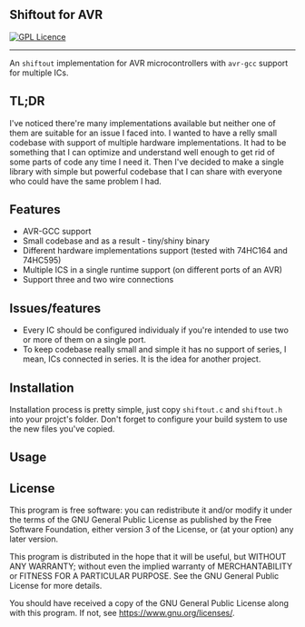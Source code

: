 ## Shiftout for AVR

[![GPL Licence](https://badges.frapsoft.com/os/gpl/gpl.png?v=103)](https://opensource.org/licenses/GPL-3.0/)

----
An `shiftout` implementation for AVR microcontrollers with `avr-gcc` support for multiple ICs.

## TL;DR

I've noticed there're many implementations available but neither one of them are suitable for
an issue I faced into. I wanted to have a relly small codebase with support of multiple hardware implementations. It had to be something that I can optimize and understand well enough to get rid of some parts of code any time I need it. Then I've decided to make a single library with simple but powerful codebase that I can share with everyone who could have the same problem I had.

## Features

  * AVR-GCC support
  * Small codebase and as a result - tiny/shiny binary
  * Different hardware implementations support (tested with 74HC164 and 74HC595)
  * Multiple ICS in a single runtime support (on different ports of an AVR)
  * Support three and two wire connections

## Issues/features

  * Every IC should be configured individualy if you're intended to use two or
  more of them on a single port.
  * To keep codebase really small and simple it has no support of series, I mean,
  ICs connected in series. It is the idea for another project.

## Installation

Installation process is pretty simple, just copy `shiftout.c` and `shiftout.h` into your
projct's folder.
Don't forget to configure your build system to use the new files you've copied.

## Usage


## License

  This program is free software: you can redistribute it and/or modify
  it under the terms of the GNU General Public License as published by
  the Free Software Foundation, either version 3 of the License, or
  (at your option) any later version.

  This program is distributed in the hope that it will be useful,
  but WITHOUT ANY WARRANTY; without even the implied warranty of
  MERCHANTABILITY or FITNESS FOR A PARTICULAR PURPOSE.  See the
  GNU General Public License for more details.

  You should have received a copy of the GNU General Public License
  along with this program.  If not, see <https://www.gnu.org/licenses/>.




